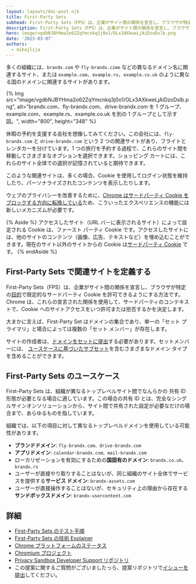 ```yaml
---
layout: layouts/doc-post.njk
title: First-Party Sets
subhead: First-Party Sets（FPS）は、企業がサイト間の関係を宣言し、ブラウザが特定の目的で限定的なサードパーティ Cookie を許可できるようにする方法です。
description: First-Party Sets（FPS）は、企業がサイト間の関係を宣言し、ブラウザが特定の目的で限定的なサードパーティ Cookie を許可できるようにする方法です。
hero: image/vgdbNJBYHma2o62ZqYmcnkq3j0o1/OLx3AXkweLjAiDzoDslb.png
date: '2023-03-07'
authors:
  - mihajlija
---
```


多くの組織には、`brandx.com` や `fly-brandx.cime` などの異なるドメイン名に関連するサイト、または `example.com`、`example.rs`、`example.co.uk` のように異なる国のドメインに関連するサイトがあります。

{% Img src="image/vgdbNJBYHma2o62ZqYmcnkq3j0o1/OLx3AXkweLjAiDzoDslb.png", alt="brandx.com、fly-brandx.com、drive-brandx.com を 1 グループ、example.com、example.rs、example.co.uk を別の 1 グループとして示す図。", width="800", height="348" %}

休暇の予約を支援する会社を想像してみてください。この会社には、`fly-brandx.com` と `drive-brandx.com` という 2 つの関連サイトがあり、フライトとレンタカーを分けています。1 つの旅行を予約する過程で、これらのサイト間を移動してさまざまなオプションを選択できます。ショッピング カートには、これらのサイト全体での選択が記憶されていると期待できます。

このような関連サイトは、多くの場合、Cookie を使用してログイン状態を維持したり、パーソナライズされたコンテンツを表示したりします。

ウェブのプライバシーを改善するために、[Chrome はサードパーティ Cookie をブロックする方向に転換している](https://blog.chromium.org/2020/01/building-more-private-web-path-towards.html)ため、こういったエクスペリエンスの機能には新しいメカニズムが必要です。

{% Aside %} アクセスしたサイト（URL バーに表示されるサイト）によって設定される Cookie は、ファースト パーティ Cookie です。アクセスしたサイトには、他のサイトのコンテンツ（画像、広告、テキストなど）を埋め込むことができます。現在のサイト以外のサイトからの Cookie は[サードパーティ Cookie](https://web.dev/samesite-cookie-recipes/#use-cases-for-cross-site-or-third-party-cookies) です。 {% endAside %}

## First-Party Sets で関連サイトを定義する

First-Party Sets（FPS）は、企業がサイト間の関係を宣言し、ブラウザが特定の[目的](#first-party-sets-use-cases)で限定的なサードパーティ Cookie を許可できるようにする方法です。Chrome は、これらの宣言された関係を使用して、サードパーティのコンテキストで、Cookie へのサイトアクセスをいつ許可または拒否するかを決定します。

大まかに言えば、First-Party Set はドメインの集合であり、単一の「セット プライマリ」と場合によっては複数の「セット メンバー」が存在します。

サイトの作成者は、[ドメインをセットに提出](https://github.com/GoogleChrome/first-party-sets/blob/main/FPS-Submission_Guidelines.md)する必要があります。セットメンバーには、 [ユースケースに基づいたサブセット](https://github.com/WICG/first-party-sets#defining-a-set-through-use-case-based-subsets)を含むさまざまなドメイン タイプを含めることができます。

## First-Party Sets のユースケース

First-Party Sets は、組織が異なるトップレベルサイト間でなんらかの 共有 ID 形態が必要となる場合に適しています。この場合の共有 ID とは、完全なシングルサインオンソリューションから、サイト間で共有された設定が必要なだけの場合まで、あらゆるものを指しています。

組織では、以下の項目に対して異なるトップレベルドメインを使用している可能性があります。

- **ブランドドメイン**: `fly-brandx.com、drive-brandx.com`
- **アプリドメイン**: `calendar-brandx.com、mail-brandx.com`
- ローカリゼーションを有効にするための**国固有のドメイン**: `brandx.co.uk`、`brandx.rs`
- ユーザーが直接やり取りすることはないが、同じ組織のサイト全体でサービスを提供する**サービス ドメイン**: `brandx-assets.com`
- ユーザーが直接操作することはないが、セキュリティ上の理由から存在する**サンドボックスドメイン**: `brandx-usercontent.com`

## 詳細

- [First-Party Sets のテスト手順](/blog/first-party-sets-testing-instructions/)
- [First-Party Sets の技術 Explainer](https://github.com/privacycg/first-party-sets)
- [Chrome プラットフォームのステータス](https://chromestatus.com/feature/5640066519007232)
- [Chromium プロジェクト](https://www.chromium.org/updates/first-party-sets)
- [Privacy Sandbox Developer Support リポジトリ](https://github.com/GoogleChromeLabs/privacy-sandbox-dev-support)
- この提案に関するご質問がございましたっら、提案リポジトリで[イシューを提出](https://github.com/privacycg/first-party-sets/issues)してください。
